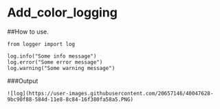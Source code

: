 # Add_color_logging

##How to use.

```
from logger import log

log.info("Some info message")
log.error("Some error message")
log.warning("Some warning message")

```

###Output

```
![log](https://user-images.githubusercontent.com/20657146/40047628-9bc90f88-584d-11e8-8c84-16f380fa58a5.PNG)
```
